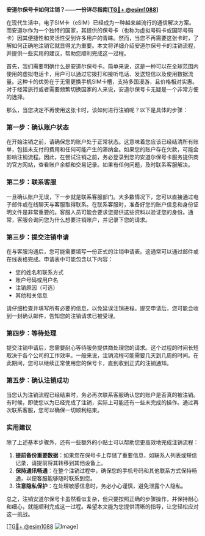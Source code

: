 **安道尔保号卡如何注销？——一份详尽指南[[TG💪+ @esim1088](https://t.me/s/esim1088)]**

在现代生活中，电子SIM卡（eSIM）已经成为一种越来越流行的通信解决方案。而安道尔作为一个独特的国家，其提供的保号卡（也称为虚拟号码卡或国际号码卡）因其便捷性和灵活性受到许多用户的青睐。然而，当您不再需要这张卡时，了解如何正确地注销它就显得尤为重要。本文将详细介绍安道尔保号卡的注销流程，并提供一些实用的建议，帮助您顺利完成这一过程。

首先，我们需要明确什么是安道尔保号卡。简单来说，这是一种可以在全球范围内使用的虚拟电话卡，用户可以通过它拨打和接听电话、发送短信以及使用数据流量。这种卡的优势在于无需更换手机SIM卡槽，支持多国漫游，且价格相对实惠。对于经常旅行或者需要频繁切换国家的人来说，安道尔保号卡无疑是一个非常方便的选择。

那么，当您决定不再使用这张卡时，该如何进行注销呢？以下是具体的步骤：

### 第一步：确认账户状态

在开始注销之前，请确保您的账户处于正常状态。这意味着您应该已经结清所有账单，包括未支付的费用和任何可能产生的滞纳金。如果您的账户存在欠款，可能会影响注销流程。因此，在尝试注销之前，务必登录到您的安道尔保号卡服务提供商的官方网站，查看账户余额和交易记录。如果有任何问题，及时联系客服解决。

### 第二步：联系客服

一旦确认账户无误，下一步就是联系客服部门。大多数情况下，您可以直接通过电子邮件或在线聊天与客服取得联系。在联系客服时，准备好您的账户信息和身份证明文件是非常重要的。客服人员可能会要求您提供这些资料以验证您的身份。通常，客服会询问您为什么想要注销账户，并记录下您的请求。

### 第三步：提交注销申请

在与客服沟通后，您可能需要填写一份正式的注销申请表。这通常可以通过邮件或在线表格完成。申请表中可能包含以下内容：
- 您的姓名和联系方式
- 账户号码或用户名
- 注销原因（可选）
- 其他相关信息

请仔细检查并填写所有必要的信息，以免延误注销进程。提交申请后，您可能会收到一封确认邮件，告知您的注销请求已被受理。

### 第四步：等待处理

提交注销申请后，您需要耐心等待服务提供商处理您的请求。这个过程的时间长短取决于各个公司的工作效率。一般来说，注销流程可能需要几天到几周的时间。在此期间，您可以继续正常使用您的保号卡，直到收到正式的注销通知。

### 第五步：确认注销成功

当您认为注销流程已经结束时，务必再次联系客服确认您的账户是否真的被注销。有时候，即使您以为已经完成了注销，实际上可能还有一些未完成的操作。通过再次联系客服，您可以确保一切顺利结束。

### 实用建议

除了上述基本步骤外，还有一些额外的小贴士可以帮助您更高效地完成注销流程：
1. **提前备份重要数据**：如果您在保号卡上存储了重要信息，如联系人列表或短信记录，请提前将其转移到其他设备上。
2. **保持通讯畅通**：在整个注销过程中，确保您的手机号码和其他联系方式保持畅通，以便客服能够随时联系到您。
3. **注意隐私保护**：在处理敏感信息时，务必小心谨慎，避免泄露个人隐私。

总之，注销安道尔保号卡虽然看似复杂，但只要按照正确的步骤操作，并保持耐心和细心，就能顺利完成这一过程。希望本文能为您提供清晰的指导，让您轻松应对这一挑战。

[[TG💪+ @esim1088](https://t.me/s/esim1088) ![Image](https://i.postimg.cc/4NQfJmqS/Snipaste-2025-05-13-00-14-12.png)]
